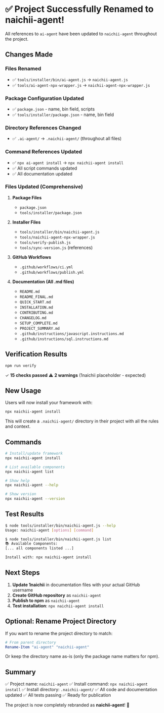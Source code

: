 # ✅ Project Successfully Renamed to naichii-agent!

All references to `ai-agent` have been updated to `naichii-agent` throughout the project.

## Changes Made

### Files Renamed
- ✅ `tools/installer/bin/ai-agent.js` → `naichii-agent.js`
- ✅ `tools/ai-agent-npx-wrapper.js` → `naichii-agent-npx-wrapper.js`

### Package Configuration Updated
- ✅ `package.json` - name, bin field, scripts
- ✅ `tools/installer/package.json` - name, bin field

### Directory References Changed
- ✅ `.ai-agent/` → `.naichii-agent/` (throughout all files)

### Command References Updated
- ✅ `npx ai-agent install` → `npx naichii-agent install`
- ✅ All script commands updated
- ✅ All documentation updated

### Files Updated (Comprehensive)
1. **Package Files**
   - `package.json`
   - `tools/installer/package.json`

2. **Installer Files**
   - `tools/installer/bin/naichii-agent.js`
   - `tools/naichii-agent-npx-wrapper.js`
   - `tools/verify-publish.js`
   - `tools/sync-version.js` (references)

3. **GitHub Workflows**
   - `.github/workflows/ci.yml`
   - `.github/workflows/publish.yml`

4. **Documentation (All .md files)**
   - `README.md`
   - `README_FINAL.md`
   - `QUICK_START.md`
   - `INSTALLATION.md`
   - `CONTRIBUTING.md`
   - `CHANGELOG.md`
   - `SETUP_COMPLETE.md`
   - `PROJECT_SUMMARY.md`
   - `.github/instructions/javascript.instructions.md`
   - `.github/instructions/sql.instructions.md`

## Verification Results

```bash
npm run verify
```

✓ **15 checks passed**
⚠️ **2 warnings** (1naichii placeholder - expected)

## New Usage

Users will now install your framework with:

```bash
npx naichii-agent install
```

This will create a `.naichii-agent/` directory in their project with all the rules and context.

## Commands

```bash
# Install/update framework
npx naichii-agent install

# List available components
npx naichii-agent list

# Show help
npx naichii-agent --help

# Show version
npx naichii-agent --version
```

## Test Results

```bash
$ node tools/installer/bin/naichii-agent.js --help
Usage: naichii-agent [options] [command]

$ node tools/installer/bin/naichii-agent.js list
📚 Available Components:
[... all components listed ...]

Install with: npx naichii-agent install
```

## Next Steps

1. **Update 1naichii** in documentation files with your actual GitHub username
2. **Create GitHub repository** as `naichii-agent`
3. **Publish to npm** as `naichii-agent`
4. **Test installation**: `npx naichii-agent install`

## Optional: Rename Project Directory

If you want to rename the project directory to match:

```powershell
# From parent directory
Rename-Item "ai-agent" "naichii-agent"
```

Or keep the directory name as-is (only the package name matters for npm).

## Summary

✅ Project name: `naichii-agent`
✅ Install command: `npx naichii-agent install`
✅ Install directory: `.naichii-agent/`
✅ All code and documentation updated
✅ All tests passing
✅ Ready for publication

The project is now completely rebranded as **naichii-agent**! 🎉
